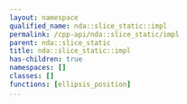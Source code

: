 ```yaml
---
layout: namespace
qualified_name: nda::slice_static::impl
permalink: /cpp-api/nda::slice_static/impl
parent: nda::slice_static
title: nda::slice_static::impl
has-children: true
namespaces: []
classes: []
functions: [ellipsis_position]
...
```


